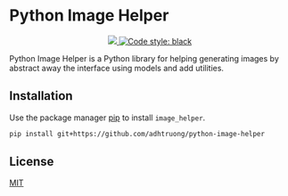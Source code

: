 # Python Image Helper

<p align="center">
    <a href="https://codecov.io/gh/adhtruong/python-image-helper">
    <img src="https://codecov.io/gh/adhtruong/python-image-helper/branch/master/graph/badge.svg?token=4I7OINJKAO"/>
    </a>
    <a href="https://github.com/psf/black"><img alt="Code style: black" src="https://img.shields.io/badge/code%20style-black-000000.svg"></a>
</p>

Python Image Helper is a Python library for helping generating images by abstract away the interface using models and add utilities.

## Installation

Use the package manager [pip](https://pip.pypa.io/en/stable/) to install `image_helper`.

```bash
pip install git+https://github.com/adhtruong/python-image-helper
```

## License

[MIT](https://choosealicense.com/licenses/mit/)
